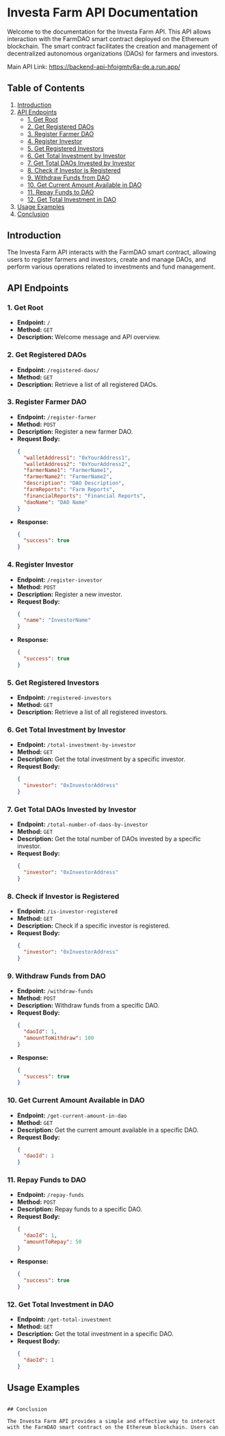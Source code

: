 # Investa Farm API Documentation

Welcome to the documentation for the Investa Farm API. This API allows interaction with the FarmDAO smart contract deployed on the Ethereum blockchain. The smart contract facilitates the creation and management of decentralized autonomous organizations (DAOs) for farmers and investors.

Main API Link: https://backend-api-hfoigmtv6a-de.a.run.app/ 

## Table of Contents
1. [Introduction](#introduction)
2. [API Endpoints](#api-endpoints)
   - [1. Get Root](#1-get-root)
   - [2. Get Registered DAOs](#2-get-registered-daos)
   - [3. Register Farmer DAO](#3-register-farmer-dao)
   - [4. Register Investor](#4-register-investor)
   - [5. Get Registered Investors](#5-get-registered-investors)
   - [6. Get Total Investment by Investor](#6-get-total-investment-by-investor)
   - [7. Get Total DAOs Invested by Investor](#7-get-total-daos-invested-by-investor)
   - [8. Check if Investor is Registered](#8-check-if-investor-is-registered)
   - [9. Withdraw Funds from DAO](#9-withdraw-funds-from-dao)
   - [10. Get Current Amount Available in DAO](#10-get-current-amount-available-in-dao)
   - [11. Repay Funds to DAO](#11-repay-funds-to-dao)
   - [12. Get Total Investment in DAO](#12-get-total-investment-in-dao)
3. [Usage Examples](#usage-examples)
4. [Conclusion](#conclusion)

## Introduction

The Investa Farm API interacts with the FarmDAO smart contract, allowing users to register farmers and investors, create and manage DAOs, and perform various operations related to investments and fund management.

## API Endpoints

### 1. Get Root

- **Endpoint:** `/`
- **Method:** `GET`
- **Description:** Welcome message and API overview.

### 2. Get Registered DAOs

- **Endpoint:** `/registered-daos/`
- **Method:** `GET`
- **Description:** Retrieve a list of all registered DAOs.

### 3. Register Farmer DAO

- **Endpoint:** `/register-farmer`
- **Method:** `POST`
- **Description:** Register a new farmer DAO.
- **Request Body:**
  ```json
  {
    "walletAddress1": "0xYourAddress1",
    "walletAddress2": "0xYourAddress2",
    "farmerName1": "FarmerName1",
    "farmerName2": "FarmerName2",
    "description": "DAO Description",
    "farmReports": "Farm Reports",
    "financialReports": "Financial Reports",
    "daoName": "DAO Name"
  }
  ```
- **Response:**
  ```json
  {
    "success": true
  }
  ```

### 4. Register Investor

- **Endpoint:** `/register-investor`
- **Method:** `POST`
- **Description:** Register a new investor.
- **Request Body:**
  ```json
  {
    "name": "InvestorName"
  }
  ```
- **Response:**
  ```json
  {
    "success": true
  }
  ```

### 5. Get Registered Investors

- **Endpoint:** `/registered-investors`
- **Method:** `GET`
- **Description:** Retrieve a list of all registered investors.

### 6. Get Total Investment by Investor

- **Endpoint:** `/total-investment-by-investor`
- **Method:** `GET`
- **Description:** Get the total investment by a specific investor.
- **Request Body:**
  ```json
  {
    "investor": "0xInvestorAddress"
  }
  ```

### 7. Get Total DAOs Invested by Investor

- **Endpoint:** `/total-number-of-daos-by-investor`
- **Method:** `GET`
- **Description:** Get the total number of DAOs invested by a specific investor.
- **Request Body:**
  ```json
  {
    "investor": "0xInvestorAddress"
  }
  ```

### 8. Check if Investor is Registered

- **Endpoint:** `/is-investor-registered`
- **Method:** `GET`
- **Description:** Check if a specific investor is registered.
- **Request Body:**
  ```json
  {
    "investor": "0xInvestorAddress"
  }
  ```

### 9. Withdraw Funds from DAO

- **Endpoint:** `/withdraw-funds`
- **Method:** `POST`
- **Description:** Withdraw funds from a specific DAO.
- **Request Body:**
  ```json
  {
    "daoId": 1,
    "amountToWithdraw": 100
  }
  ```
- **Response:**
  ```json
  {
    "success": true
  }
  ```

### 10. Get Current Amount Available in DAO

- **Endpoint:** `/get-current-amount-in-dao`
- **Method:** `GET`
- **Description:** Get the current amount available in a specific DAO.
- **Request Body:**
  ```json
  {
    "daoId": 1
  }
  ```

### 11. Repay Funds to DAO

- **Endpoint:** `/repay-funds`
- **Method:** `POST`
- **Description:** Repay funds to a specific DAO.
- **Request Body:**
  ```json
  {
    "daoId": 1,
    "amountToRepay": 50
  }
  ```
- **Response:**
  ```json
  {
    "success": true
  }
  ```

### 12. Get Total Investment in DAO

- **Endpoint:** `/get-total-investment`
- **Method:** `GET`
- **Description:** Get the total investment in a specific DAO.
- **Request Body:**
  ```json
  {
    "daoId": 1
  }
  ```

## Usage Examples


  ```

## Conclusion

The Investa Farm API provides a simple and effective way to interact with the FarmDAO smart contract on the Ethereum blockchain. Users can